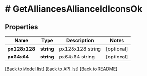 # # GetAlliancesAllianceIdIconsOk

## Properties

Name | Type | Description | Notes
------------ | ------------- | ------------- | -------------
**px128x128** | **string** | px128x128 string | [optional] 
**px64x64** | **string** | px64x64 string | [optional] 

[[Back to Model list]](../../README.md#documentation-for-models) [[Back to API list]](../../README.md#documentation-for-api-endpoints) [[Back to README]](../../README.md)


